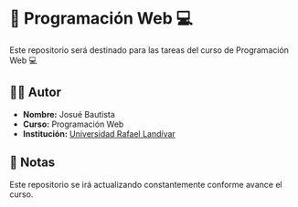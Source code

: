 # 📁 Programación Web 💻
Este repositorio será destinado para las tareas del curso de Programación Web 💻

## 👨‍💻 Autor

- **Nombre:** Josué Bautista
- **Curso:** Programación Web  
- **Institución:** [Universidad Rafael Landívar](https://principal.url.edu.gt/)  

## 📝 Notas

Este repositorio se irá actualizando constantemente conforme avance el curso.
